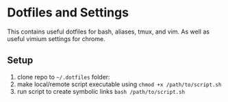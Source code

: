 # Dotfiles and Settings
This contains useful dotfiles for bash, aliases, tmux, and vim. As well as useful vimium settings for chrome.

## Setup
1. clone repo to `~/.dotfiles` folder:
2. make local/remote script executable using `chmod +x /path/to/script.sh`
3. run script to create symbolic links `bash /path/to/script.sh`
